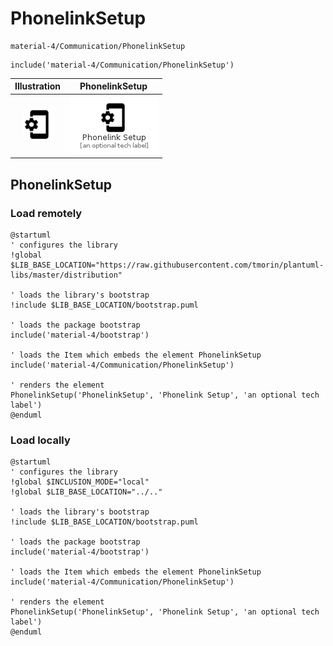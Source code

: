 # PhonelinkSetup


```text
material-4/Communication/PhonelinkSetup
```

```text
include('material-4/Communication/PhonelinkSetup')
```



| Illustration | PhonelinkSetup |
| :---: | :---: |
| ![illustration for Illustration](../../material-4/Communication/PhonelinkSetup.png) | ![illustration for PhonelinkSetup](../../material-4/Communication/PhonelinkSetup.Local.png) |




## PhonelinkSetup

### Load remotely
```plantuml
@startuml
' configures the library
!global $LIB_BASE_LOCATION="https://raw.githubusercontent.com/tmorin/plantuml-libs/master/distribution"

' loads the library's bootstrap
!include $LIB_BASE_LOCATION/bootstrap.puml

' loads the package bootstrap
include('material-4/bootstrap')

' loads the Item which embeds the element PhonelinkSetup
include('material-4/Communication/PhonelinkSetup')

' renders the element
PhonelinkSetup('PhonelinkSetup', 'Phonelink Setup', 'an optional tech label')
@enduml
```

### Load locally
```plantuml
@startuml
' configures the library
!global $INCLUSION_MODE="local"
!global $LIB_BASE_LOCATION="../.."

' loads the library's bootstrap
!include $LIB_BASE_LOCATION/bootstrap.puml

' loads the package bootstrap
include('material-4/bootstrap')

' loads the Item which embeds the element PhonelinkSetup
include('material-4/Communication/PhonelinkSetup')

' renders the element
PhonelinkSetup('PhonelinkSetup', 'Phonelink Setup', 'an optional tech label')
@enduml
```


